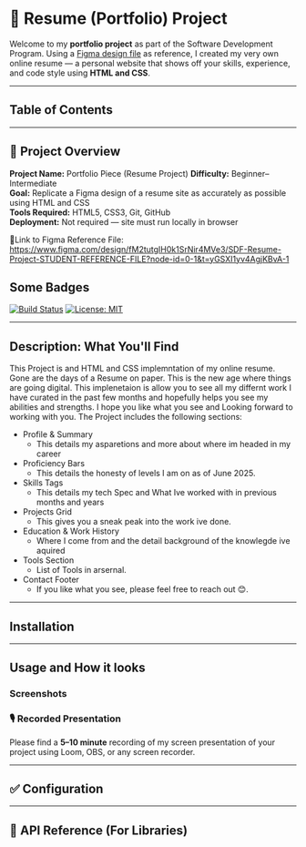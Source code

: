 # 💼 Resume (Portfolio) Project

Welcome to my **portfolio project** as part of the Software Development Program. Using a [Figma design file](https://www.figma.com/design/fM2tutgIH0k1SrNir4MVe3/SDF-Resume-Project-STUDENT-REFERENCE-FILE?node-id=0-1&t=yGSXI1yv4AgjKBvA-1) as reference, I created my very own online resume — a personal website that shows off your skills, experience, and code style using **HTML and CSS**.

---

## Table of Contents

---

## 📌 Project Overview

**Project Name:** Portfolio Piece (Resume Project)
**Difficulty:** Beginner–Intermediate  
**Goal:** Replicate a Figma design of a resume site as accurately as possible using HTML and CSS  
**Tools Required:** HTML5, CSS3, Git, GitHub  
**Deployment:** Not required — site must run locally in browser

 🎨Link to Figma Reference File: https://www.figma.com/design/fM2tutgIH0k1SrNir4MVe3/SDF-Resume-Project-STUDENT-REFERENCE-FILE?node-id=0-1&t=yGSXI1yv4AgjKBvA-1

## Some Badges

[![Build Status](https://travis-ci.org/username/project.svg?branch=master)](https://travis-ci.org/username/project)
[![License: MIT](https://img.shields.io/badge/License-MIT-yellow.svg)](https://opensource.org/licenses/MIT)

---

## Description: What You'll Find

This Project is and HTML and CSS implemntation of my online resume. Gone are the days of a Resume on paper. This is the new age where things are going digital. This implenetaion is allow you to see all my differnt work I have curated in the past few months and hopefully helps you see my abilities and strengths. I hope you like what you see and Looking forward to working with you. 
The Project includes the following sections:

- Profile & Summary
    - This details my asparetions and more about where im headed in my career
- Proficiency Bars
    - This details the honesty of levels I am on as of June 2025.
- Skills Tags
    - This details my tech Spec and What Ive worked with in previous months and years
- Projects Grid
    - This gives you a sneak peak into the work ive done.
- Education & Work History
    - Where I come from and the detail background of the knowlegde ive aquired
- Tools Section
    - List of Tools in arsernal.
- Contact Footer
    - If you like what you see, please feel free to reach out 😊.

---

## Installation

---

## Usage and How it looks

###  Screenshots


### 🎙️ Recorded Presentation 
Please find a **5–10 minute** recording of my screen presentation of your project using Loom, OBS, or any screen recorder.

---

## ✅ Configuration


---

## 🧰 API Reference (For Libraries)
